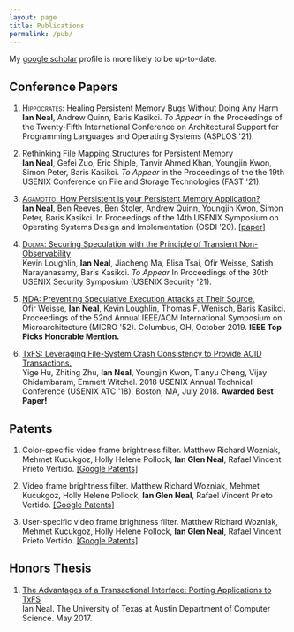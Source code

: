 ```yaml
---
layout: page
title: Publications
permalink: /pub/
---
```


My [google scholar][google-scholar] profile is more likely to be up-to-date.

## Conference Papers

1. <span style="font-variant:small-caps;">Hippocrates</span>: Healing Persistent Memory Bugs Without Doing Any Harm <br/>
   **Ian Neal**, Andrew Quinn, Baris Kasikci.
   *To Appear* in the Proceedings of the Twenty-Fifth International Conference on Architectural Support for Programming Languages and Operating Systems (ASPLOS '21).

2. Rethinking File Mapping Structures for Persistent Memory <br/>
   **Ian Neal**, Gefei Zuo, Eric Shiple, Tanvir Ahmed Khan, Youngjin Kwon, Simon Peter, Baris Kasikci.
   *To Appear* in the Proceedings of the the 19th USENIX Conference on File and Storage Technologies (FAST '21).

3. [<span style="font-variant:small-caps;">Agamotto</span>: How Persistent is your Persistent Memory Application?][agamotto20] <br/>
   **Ian Neal**, Ben Reeves, Ben Stoler, Andrew Quinn, Youngjin Kwon, Simon Peter, Baris Kasikci.
   In Proceedings of the 14th  USENIX  Symposium  on  Operating  Systems  Design  and  Implementation  (OSDI  '20). [[paper](/pubs/agamotto.pdf)]

4. [<span style="font-variant:small-caps;">Dolma</span>: Securing Speculation with the Principle of Transient Non-Observability][dolma20] <br/>
   Kevin Loughlin, **Ian Neal**, Jiacheng Ma, Elisa Tsai, Ofir Weisse, Satish Narayanasamy, Baris Kasikci.
   _To Appear_ In Proceedings of the 30th USENIX Security Symposium (USENIX Security '21).

5. [NDA: Preventing Speculative Execution Attacks at Their Source.][nda19] <br/>
   Ofir Weisse, **Ian Neal**, Kevin Loughlin, Thomas F. Wenisch, Baris Kasikci.
   Proceedings of the 52nd Annual IEEE/ACM International Symposium on
   Microarchitecture (MICRO '52). Columbus, OH, October 2019. **IEEE Top Picks Honorable Mention.**

6. [TxFS: Leveraging File-System Crash Consistency to Provide ACID Transactions.][txfs18] <br/>
   Yige Hu, Zhiting Zhu, **Ian Neal**, Youngjin Kwon, Tianyu Cheng, Vijay
   Chidambaram, Emmett Witchel. 2018 USENIX Annual Technical Conference (USENIX
   ATC '18). Boston, MA, July 2018. **Awarded Best Paper!**

## Patents

1. Color-specific video frame brightness filter. Matthew Richard Wozniak, Mehmet Kucukgoz, Holly Helene Pollock, **Ian Glen Neal**, Rafael Vincent Prieto Vertido. 
[[Google Patents]](https://patents.google.com/patent/US20200186764A1/en)

2. Video frame brightness filter. Matthew Richard Wozniak, Mehmet Kucukgoz, Holly Helene Pollock, **Ian Glen Neal**, Rafael Vincent Prieto Vertido. 
[[Google Patents]](https://patents.google.com/patent/US20200184247A1/en)

3. User-specific video frame brightness filter. Matthew Richard Wozniak, Mehmet Kucukgoz, Holly Helene Pollock, **Ian Glen Neal**, Rafael Vincent Prieto Vertido. 
[[Google Patents]](https://patents.google.com/patent/US10778932B2/en)

## Honors Thesis
1. [The Advantages of a Transactional Interface: Porting Applications to
   TxFS][honors-thesis] <br/> Ian Neal. The University of Texas at Austin
   Department of Computer Science. May 2017.

[google-scholar]: https://scholar.google.com/citations?user=U9fyow8AAAAJ&hl=en

[agamotto20]: https://www.usenix.org/conference/osdi20/presentation/neal
[dolma20]: https://www.usenix.org/conference/usenixsecurity21
[nda19]: https://dl.acm.org/citation.cfm?id=3358306
[txfs18]: https://www.usenix.org/conference/atc18
[honors-thesis]: https://apps.cs.utexas.edu/apps/tech-reports/27249
